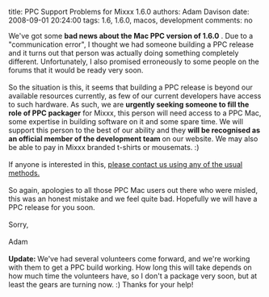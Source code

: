 title: PPC Support Problems for Mixxx 1.6.0
authors: Adam Davison
date: 2008-09-01 20:24:00
tags: 1.6, 1.6.0, macos, development
comments: no

We've got some <span style="font-weight: bold;">bad news about the Mac PPC version of 1.6.0</span>
. Due to a "communication error", I thought we had someone building a PPC release and it turns out that person was actually doing something completely different. Unfortunately, I also promised erroneously to some people on the forums that it would be ready very soon.<br />
<br />
So the situation is this, it seems that building a PPC release is beyond our available resources currently, as few of our current developers have access to such hardware. As such, we are <span style="font-weight: bold;">urgently seeking someone to fill the role of PPC packager</span>
 for Mixxx, this person will need access to a PPC Mac, some expertise in building software on it and some spare time. We will support this person to the best of our ability and they <span style="font-weight: bold;">will be recognised as an official member of the development team </span>
on our website. We may also be able to pay in Mixxx branded t-shirts or mousemats. :)<br />
<br />
If anyone is interested in this, <a href="http://www.mixxx.org/contact.php">please contact us using any of the usual methods.</a>
<br />
<br />
So again, apologies to all those PPC Mac users out there who were misled, this was an honest mistake and we feel quite bad. Hopefully we will have a PPC release for you soon.<br />
<br />
Sorry,<br />
<br />
Adam<br />
<br />
<span style="font-weight: bold;">Update: </span>
We've had several volunteers come forward, and we're working with them to get a PPC build working. How long this will take depends on how much time the volunteers have, so I don't a package very soon, but at least the gears are turning now. :) Thanks for your help!
